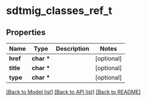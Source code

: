 # sdtmig_classes_ref_t

## Properties
Name | Type | Description | Notes
------------ | ------------- | ------------- | -------------
**href** | **char \*** |  | [optional] 
**title** | **char \*** |  | [optional] 
**type** | **char \*** |  | [optional] 

[[Back to Model list]](../README.md#documentation-for-models) [[Back to API list]](../README.md#documentation-for-api-endpoints) [[Back to README]](../README.md)


